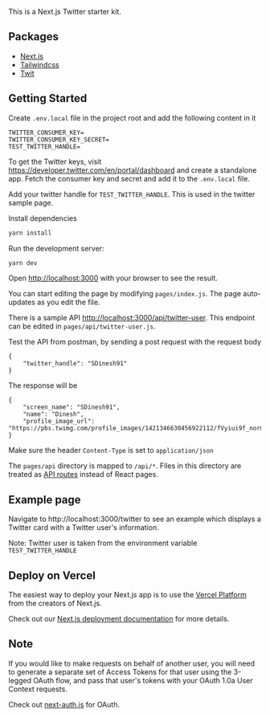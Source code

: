 This is a Next.js Twitter starter kit.

## Packages

- [Next.js](https://nextjs.org/docs)
- [Tailwindcss](https://tailwindcss.com/docs)
- [Twit](https://github.com/ttezel/twit)

## Getting Started
Create `.env.local` file in the project root and add the following content in it

```
TWITTER_CONSUMER_KEY=
TWITTER_CONSUMER_KEY_SECRET=
TEST_TWITTER_HANDLE=
```

To get the Twitter keys, visit https://developer.twitter.com/en/portal/dashboard and create a standalone app. Fetch the consumer key and secret and add it to the `.env.local` file.

Add your twitter handle for `TEST_TWITTER_HANDLE`. This is used in the twitter sample page.

Install dependencies

```bash
yarn install
```

Run the development server:

```bash
yarn dev
```

Open [http://localhost:3000](http://localhost:3000) with your browser to see the result.

You can start editing the page by modifying `pages/index.js`. The page auto-updates as you edit the file.

There is a sample API [http://localhost:3000/api/twitter-user](http://localhost:3000/api/twitter-user). This endpoint can be edited in `pages/api/twitter-user.js`.

Test the API from postman, by sending a post request with the request body

```
{
    "twitter_handle": "SDinesh91"
}
```

The response will be 

```
{
    "screen_name": "SDinesh91",
    "name": "Dinesh",
    "profile_image_url": "https://pbs.twimg.com/profile_images/1421346630456922112/fVyiui9f_normal.jpg"
}
```

Make sure the header `Content-Type` is set to `application/json`

The `pages/api` directory is mapped to `/api/*`. Files in this directory are treated as [API routes](https://nextjs.org/docs/api-routes/introduction) instead of React pages.

## Example page

Navigate to http://localhost:3000/twitter to see an example which displays a Twitter card with a Twitter user's information.

Note: Twitter user is taken from the environment variable `TEST_TWITTER_HANDLE`

## Deploy on Vercel

The easiest way to deploy your Next.js app is to use the [Vercel Platform](https://vercel.com/new?utm_medium=default-template&filter=next.js&utm_source=create-next-app&utm_campaign=create-next-app-readme) from the creators of Next.js.

Check out our [Next.js deployment documentation](https://nextjs.org/docs/deployment) for more details.

## Note

If you would like to make requests on behalf of another user, you will need to generate a separate set of Access Tokens for that user using the 3-legged OAuth flow, and pass that user's tokens with your OAuth 1.0a User Context requests.

Check out [next-auth.js](https://next-auth.js.org/getting-started/introduction) for OAuth.
